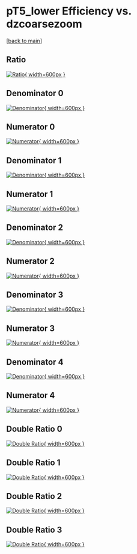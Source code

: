 # pT5_lower Efficiency vs. dzcoarsezoom

[[back to main](./)]



## Ratio

[![Ratio](../mtv/var/pT5_lower_base_13_-1_eff_dzcoarsezoom.png){ width=600px }](../mtv/var/pT5_lower_base_13_-1_eff_dzcoarsezoom.pdf)

## Denominator 0

[![Denominator](../mtv/den/pT5_lower_base_13_-1_eff_dzcoarsezoom_den0.png){ width=600px }](../mtv/den/pT5_lower_base_13_-1_eff_dzcoarsezoom_den0.pdf)

## Numerator 0

[![Numerator](../mtv/num/pT5_lower_base_13_-1_eff_dzcoarsezoom_num0.png){ width=600px }](../mtv/num/pT5_lower_base_13_-1_eff_dzcoarsezoom_num0.pdf)

## Denominator 1

[![Denominator](../mtv/den/pT5_lower_base_13_-1_eff_dzcoarsezoom_den1.png){ width=600px }](../mtv/den/pT5_lower_base_13_-1_eff_dzcoarsezoom_den1.pdf)

## Numerator 1

[![Numerator](../mtv/num/pT5_lower_base_13_-1_eff_dzcoarsezoom_num1.png){ width=600px }](../mtv/num/pT5_lower_base_13_-1_eff_dzcoarsezoom_num1.pdf)

## Denominator 2

[![Denominator](../mtv/den/pT5_lower_base_13_-1_eff_dzcoarsezoom_den2.png){ width=600px }](../mtv/den/pT5_lower_base_13_-1_eff_dzcoarsezoom_den2.pdf)

## Numerator 2

[![Numerator](../mtv/num/pT5_lower_base_13_-1_eff_dzcoarsezoom_num2.png){ width=600px }](../mtv/num/pT5_lower_base_13_-1_eff_dzcoarsezoom_num2.pdf)

## Denominator 3

[![Denominator](../mtv/den/pT5_lower_base_13_-1_eff_dzcoarsezoom_den3.png){ width=600px }](../mtv/den/pT5_lower_base_13_-1_eff_dzcoarsezoom_den3.pdf)

## Numerator 3

[![Numerator](../mtv/num/pT5_lower_base_13_-1_eff_dzcoarsezoom_num3.png){ width=600px }](../mtv/num/pT5_lower_base_13_-1_eff_dzcoarsezoom_num3.pdf)

## Denominator 4

[![Denominator](../mtv/den/pT5_lower_base_13_-1_eff_dzcoarsezoom_den4.png){ width=600px }](../mtv/den/pT5_lower_base_13_-1_eff_dzcoarsezoom_den4.pdf)

## Numerator 4

[![Numerator](../mtv/num/pT5_lower_base_13_-1_eff_dzcoarsezoom_num4.png){ width=600px }](../mtv/num/pT5_lower_base_13_-1_eff_dzcoarsezoom_num4.pdf)

## Double Ratio 0

[![Double Ratio](../mtv/ratio/pT5_lower_base_13_-1_eff_dzcoarsezoom_ratio0.png){ width=600px }](../mtv/ratio/pT5_lower_base_13_-1_eff_dzcoarsezoom_ratio0.pdf)

## Double Ratio 1

[![Double Ratio](../mtv/ratio/pT5_lower_base_13_-1_eff_dzcoarsezoom_ratio1.png){ width=600px }](../mtv/ratio/pT5_lower_base_13_-1_eff_dzcoarsezoom_ratio1.pdf)

## Double Ratio 2

[![Double Ratio](../mtv/ratio/pT5_lower_base_13_-1_eff_dzcoarsezoom_ratio2.png){ width=600px }](../mtv/ratio/pT5_lower_base_13_-1_eff_dzcoarsezoom_ratio2.pdf)

## Double Ratio 3

[![Double Ratio](../mtv/ratio/pT5_lower_base_13_-1_eff_dzcoarsezoom_ratio3.png){ width=600px }](../mtv/ratio/pT5_lower_base_13_-1_eff_dzcoarsezoom_ratio3.pdf)

